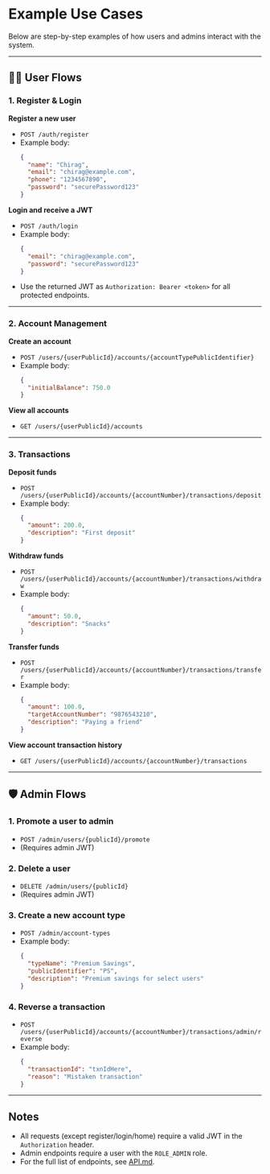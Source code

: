 # Example Use Cases

Below are step-by-step examples of how users and admins interact with the system.

---

## 🧑‍💼 User Flows

### 1. Register & Login

**Register a new user**
- `POST /auth/register`
- Example body:
  ```json
  {
    "name": "Chirag",
    "email": "chirag@example.com",
    "phone": "1234567890",
    "password": "securePassword123"
  }
  ```

**Login and receive a JWT**
- `POST /auth/login`
- Example body:
  ```json
  {
    "email": "chirag@example.com",
    "password": "securePassword123"
  }
  ```
- Use the returned JWT as `Authorization: Bearer <token>` for all protected endpoints.

---

### 2. Account Management

**Create an account**
- `POST /users/{userPublicId}/accounts/{accountTypePublicIdentifier}`
- Example body:
  ```json
  {
    "initialBalance": 750.0
  }
  ```

**View all accounts**
- `GET /users/{userPublicId}/accounts`

---

### 3. Transactions

**Deposit funds**
- `POST /users/{userPublicId}/accounts/{accountNumber}/transactions/deposit`
- Example body:
  ```json
  {
    "amount": 200.0,
    "description": "First deposit"
  }
  ```

**Withdraw funds**
- `POST /users/{userPublicId}/accounts/{accountNumber}/transactions/withdraw`
- Example body:
  ```json
  {
    "amount": 50.0,
    "description": "Snacks"
  }
  ```

**Transfer funds**
- `POST /users/{userPublicId}/accounts/{accountNumber}/transactions/transfer`
- Example body:
  ```json
  {
    "amount": 100.0,
    "targetAccountNumber": "9876543210",
    "description": "Paying a friend"
  }
  ```

**View account transaction history**
- `GET /users/{userPublicId}/accounts/{accountNumber}/transactions`

---

## 🛡️ Admin Flows

### 1. Promote a user to admin

- `POST /admin/users/{publicId}/promote`
- (Requires admin JWT)

### 2. Delete a user

- `DELETE /admin/users/{publicId}`
- (Requires admin JWT)

### 3. Create a new account type

- `POST /admin/account-types`
- Example body:
  ```json
  {
    "typeName": "Premium Savings",
    "publicIdentifier": "PS",
    "description": "Premium savings for select users"
  }
  ```

### 4. Reverse a transaction

- `POST /users/{userPublicId}/accounts/{accountNumber}/transactions/admin/reverse`
- Example body:
  ```json
  {
    "transactionId": "txnIdHere",
    "reason": "Mistaken transaction"
  }
  ```

---

## Notes

- All requests (except register/login/home) require a valid JWT in the `Authorization` header.
- Admin endpoints require a user with the `ROLE_ADMIN` role.
- For the full list of endpoints, see [API.md](./API.md).